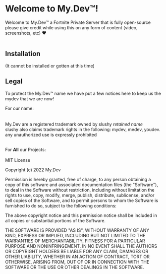# Welcome to My.Dev™!
Welcome to My.Dev™ a Fortnite Private Server that is fully open-source<br>
please give credit while using this on any form of content (video, screenshots, etc) ❤️<br><br>

## Installation
(It cannot be installed or gotten at this time)

## Legal
To protect the My.Dev™ name we have put a few notices here to keep us the mydev that we are now!<br>

For our name:<br><br>  
My.Dev are a registered trademark owned by slushy *retained name*<br>
slushy also claims trademark rights in the following: mydev, medev, youdev.<br>
any unauthorized use is expressly prohibited<br><br> 

For **All** our Projects:<br><br> 
MIT License

Copyright (c) 2022 My.Dev

Permission is hereby granted, free of charge, to any person obtaining a copy
of this software and associated documentation files (the "Software"), to deal
in the Software without restriction, including without limitation the rights
to use, copy, modify, merge, publish, distribute, sublicense, and/or sell
copies of the Software, and to permit persons to whom the Software is
furnished to do so, subject to the following conditions:

The above copyright notice and this permission notice shall be included in all
copies or substantial portions of the Software.

THE SOFTWARE IS PROVIDED "AS IS", WITHOUT WARRANTY OF ANY KIND, EXPRESS OR
IMPLIED, INCLUDING BUT NOT LIMITED TO THE WARRANTIES OF MERCHANTABILITY,
FITNESS FOR A PARTICULAR PURPOSE AND NONINFRINGEMENT. IN NO EVENT SHALL THE
AUTHORS OR COPYRIGHT HOLDERS BE LIABLE FOR ANY CLAIM, DAMAGES OR OTHER
LIABILITY, WHETHER IN AN ACTION OF CONTRACT, TORT OR OTHERWISE, ARISING FROM,
OUT OF OR IN CONNECTION WITH THE SOFTWARE OR THE USE OR OTHER DEALINGS IN THE
SOFTWARE.
